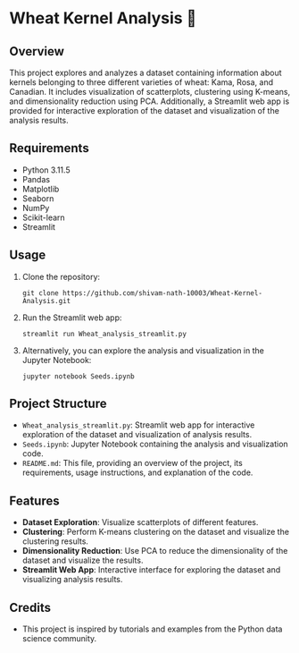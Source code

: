 # Wheat Kernel Analysis 🌾

## Overview
This project explores and analyzes a dataset containing information about kernels belonging to three different varieties of wheat: Kama, Rosa, and Canadian. It includes visualization of scatterplots, clustering using K-means, and dimensionality reduction using PCA. Additionally, a Streamlit web app is provided for interactive exploration of the dataset and visualization of the analysis results.

## Requirements
- Python 3.11.5
- Pandas
- Matplotlib
- Seaborn
- NumPy
- Scikit-learn
- Streamlit

## Usage
1. Clone the repository:

    ```
    git clone https://github.com/shivam-nath-10003/Wheat-Kernel-Analysis.git
    ```

2. Run the Streamlit web app:

    ```
    streamlit run Wheat_analysis_streamlit.py
    ```

3. Alternatively, you can explore the analysis and visualization in the Jupyter Notebook:

    ```
    jupyter notebook Seeds.ipynb
    ```

## Project Structure
- `Wheat_analysis_streamlit.py`: Streamlit web app for interactive exploration of the dataset and visualization of analysis results.
- `Seeds.ipynb`: Jupyter Notebook containing the analysis and visualization code.
- `README.md`: This file, providing an overview of the project, its requirements, usage instructions, and explanation of the code.

## Features
- **Dataset Exploration**: Visualize scatterplots of different features.
- **Clustering**: Perform K-means clustering on the dataset and visualize the clustering results.
- **Dimensionality Reduction**: Use PCA to reduce the dimensionality of the dataset and visualize the results.
- **Streamlit Web App**: Interactive interface for exploring the dataset and visualizing analysis results.

## Credits
- This project is inspired by tutorials and examples from the Python data science community.


